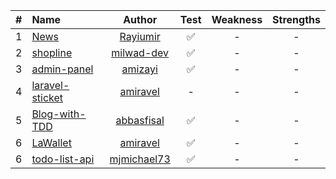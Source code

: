 | # | Name                  |      Author       | Test | Weakness | Strengths | 
|:-:|:----------------------|:-----------------:|:----:|:--------:|:---------:|
| 1 | [News][p1]            |  [Rayiumir][a1]   |  ✅   |    -     |     -     |
| 2 | [shopline][p2]        | [milwad-dev][a2]  |  ✅   |    -     |     -     |
| 3 | [admin-panel][p3]     |   [amizayi][a3]   |  ✅   |    -     |     -     |
| 4 | [laravel-sticket][p4] |  [amiravel][a4]   |  -   |    -     |     -     |
| 5 | [Blog-with-TDD][p5]   | [abbasfisal][a5]  |  ✅   |    -     |     -     |
| 6 | [LaWallet][p6]        |  [amiravel][a4]   |  ✅   |    -     |     -     |
| 6 | [todo-list-api][p7]   | [mjmichael73][a6] |  ✅   |    -     |     -     |

[p1]:https://github.com/Rayiumir/News
[p2]:https://github.com/milwad-dev/shopline
[p3]:https://github.com/amizayi/admin-panel
[p4]:https://github.com/amiravel/laravel-sticket
[p5]:https://github.com/abbasfisal/Laravel-Blog-Project-with-TDD
[p6]:https://github.com/amiravel/LaWallet
[p7]:https://github.com/mjmichael73/laravel-todo-list-api

[a1]:https://github.com/Rayiumir
[a2]:https://github.com/milwad-dev
[a3]:https://github.com/amizayi
[a4]:https://github.com/amiravel
[a5]:https://github.com/abbasfisal
[a6]:https://github.com/mjmichael73
